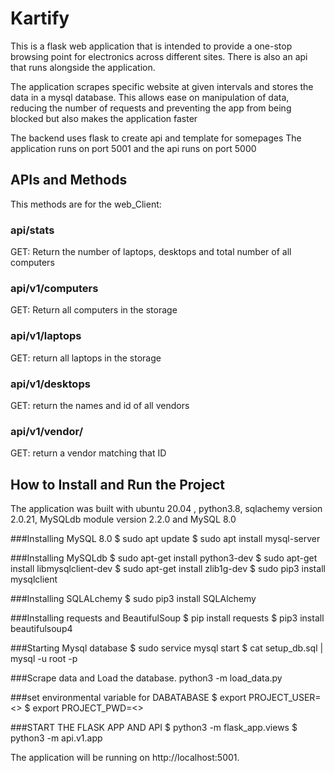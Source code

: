# Kartify
This is a flask web application that is intended to provide a one-stop browsing point for electronics across different sites.
There is also an api that runs alongside the application.

The application scrapes specific website at given intervals and stores the data in a mysql database. 
This allows ease on manipulation of data, reducing the number of requests and preventing the app from being blocked but also makes the application faster

The backend uses flask to create api and template for somepages
 The application runs on port 5001 and the api runs on port 5000
## APIs and Methods
This methods are for the web_Client:
### api/stats
GET: Return the number of laptops, desktops and total number of all computers
### api/v1/computers
GET: Return all computers in the storage
### api/v1/laptops
GET: return all laptops in the storage
### api/v1/desktops
GET: return the names and id of all vendors
### api/v1/vendor/<vendor id>
GET: return a vendor matching that ID
## How to Install and Run the Project
The application was built with ubuntu 20.04 , python3.8, sqlachemy version 2.0.21,
MySQLdb module version 2.2.0 and MySQL 8.0


###Installing MySQL 8.0
$ sudo apt update
$ sudo apt install mysql-server

###Installing MySQLdb
$ sudo apt-get install python3-dev
$ sudo apt-get install libmysqlclient-dev
$ sudo apt-get install zlib1g-dev
$ sudo pip3 install mysqlclient

###Installing SQLALchemy
$ sudo pip3 install SQLAlchemy

###Installing requests and BeautifulSoup
$ pip install requests
$ pip3 install beautifulsoup4

###Starting Mysql database
$ sudo service mysql start
$ cat setup_db.sql | mysql -u root -p

###Scrape data and Load the database.
python3 -m load_data.py

###set environmental variable for DABATABASE
$ export PROJECT_USER=<<name of the user that was set in setup_db.sql>>
$ export PROJECT_PWD=<<password of the user that was set in setup_db.sql>>

###START THE FLASK APP AND API
$ python3 -m flask_app.views
$ python3 -m api.v1.app

The application will be running on http://localhost:5001.
